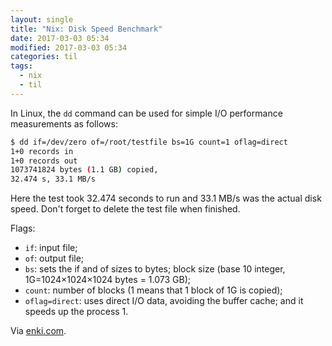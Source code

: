 ```yaml
---
layout: single
title: "Nix: Disk Speed Benchmark"
date: 2017-03-03 05:34
modified: 2017-03-03 05:34
categories: til
tags:
  - nix
  - til
---
```


In Linux, the `dd` command can be used for simple I/O performance measurements
as follows:

```bash
$ dd if=/dev/zero of=/root/testfile bs=1G count=1 oflag=direct
1+0 records in
1+0 records out
1073741824 bytes (1.1 GB) copied,
32.474 s, 33.1 MB/s
```

Here the test took 32.474 seconds to run and 33.1 MB/s was the actual disk speed.
Don't forget to delete the test file when finished.

Flags:

- `if`: input file;
- `of`: output file;
- `bs`: sets the if and of sizes to bytes;
  block size (base 10 integer, 1G=1024×1024×1024 bytes = 1.073 GB);
- `count`: number of blocks (1 means that 1 block of 1G is copied);
- `oflag=direct`: uses direct I/O data, avoiding the buffer cache; and
  it speeds up the process 1.

Via [enki.com](https://app.enkipro.com/#/insight/55860b435c637c4b29b92749).
